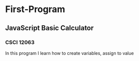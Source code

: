 # First-Program
## JavaScript Basic Calculator
### CSCI 12063
In this program I learn how to create variables, assign to value
